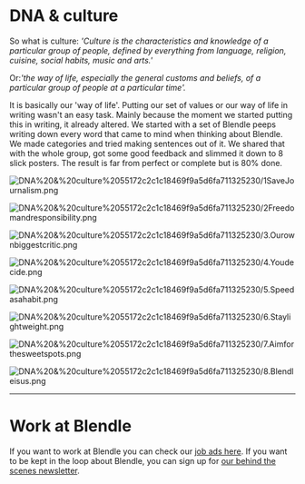 # DNA & culture

So what is culture: *'Culture is the characteristics and knowledge of a particular group of people, defined by everything from language, religion, cuisine, social habits, music and arts.'*

Or:*'the way of life, especially the general customs and beliefs, of a particular group of people at a particular time'.*

It is basically our 'way of life'. Putting our set of values or our way of life in writing wasn't an easy task. Mainly because the moment we started putting this in writing, it already altered. We started with a set of Blendle peeps writing down every word that came to mind when thinking about Blendle. We made categories and tried making sentences out of it. We shared that with the whole group, got some good feedback and slimmed it down to 8 slick posters. The result is far from perfect or complete but is 80% done.

![DNA%20&%20culture%2055172c2c1c18469f9a5d6fa711325230/1SaveJournalism.png](DNA%20&%20culture%2055172c2c1c18469f9a5d6fa711325230/1SaveJournalism.png)

![DNA%20&%20culture%2055172c2c1c18469f9a5d6fa711325230/2Freedomandresponsibility.png](DNA%20&%20culture%2055172c2c1c18469f9a5d6fa711325230/2Freedomandresponsibility.png)

![DNA%20&%20culture%2055172c2c1c18469f9a5d6fa711325230/3.Ourownbiggestcritic.png](DNA%20&%20culture%2055172c2c1c18469f9a5d6fa711325230/3.Ourownbiggestcritic.png)

![DNA%20&%20culture%2055172c2c1c18469f9a5d6fa711325230/4.Youdecide.png](DNA%20&%20culture%2055172c2c1c18469f9a5d6fa711325230/4.Youdecide.png)

![DNA%20&%20culture%2055172c2c1c18469f9a5d6fa711325230/5.Speedasahabit.png](DNA%20&%20culture%2055172c2c1c18469f9a5d6fa711325230/5.Speedasahabit.png)

![DNA%20&%20culture%2055172c2c1c18469f9a5d6fa711325230/6.Staylightweight.png](DNA%20&%20culture%2055172c2c1c18469f9a5d6fa711325230/6.Staylightweight.png)

![DNA%20&%20culture%2055172c2c1c18469f9a5d6fa711325230/7.Aimforthesweetspots.png](DNA%20&%20culture%2055172c2c1c18469f9a5d6fa711325230/7.Aimforthesweetspots.png)

![DNA%20&%20culture%2055172c2c1c18469f9a5d6fa711325230/8.Blendleisus.png](DNA%20&%20culture%2055172c2c1c18469f9a5d6fa711325230/8.Blendleisus.png)

---

# Work at Blendle

If you want to work at Blendle you can check our [job ads here](https://blendle.homerun.co/). If you want to be kept in the loop about Blendle, you can sign up for [our behind the scenes newsletter](https://blendle.homerun.co/yes-keep-me-posted/tr/apply?token=8092d4128c306003d97dd3821bad06f2).